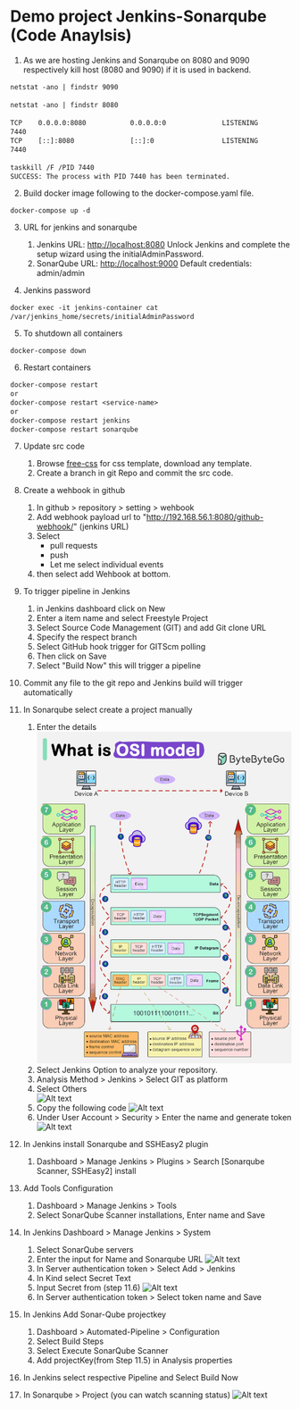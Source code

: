 # Demo project Jenkins-Sonarqube (Code Anaylsis)

1. As we are hosting Jenkins and Sonarqube on 8080 and 9090 respectively kill host (8080 and 9090)  if it is used in backend.

```shell
netstat -ano | findstr 9090

netstat -ano | findstr 8080

TCP    0.0.0.0:8080           0.0.0.0:0              LISTENING       7440
TCP    [::]:8080              [::]:0                 LISTENING       7440

taskkill /F /PID 7440
SUCCESS: The process with PID 7440 has been terminated.
```

2. Build docker image following to the docker-compose.yaml file.
   
```shell
docker-compose up -d
```

3. URL for jenkins and sonarqube
   1. Jenkins URL: <http://localhost:8080>
    Unlock Jenkins and complete the setup wizard using the initialAdminPassword.
   2. SonarQube URL: <http://localhost:9000>
    Default credentials: admin/admin

4. Jenkins password

```shell
docker exec -it jenkins-container cat /var/jenkins_home/secrets/initialAdminPassword
```

5. To shutdown all containers

```shell
docker-compose down
```

6. Restart containers

```shell
docker-compose restart
or
docker-compose restart <service-name>
or
docker-compose restart jenkins
docker-compose restart sonarqube
```

7. Update src code
   1. Browse [free-css](https://www.free-css.com/free-css-templates)  for css template, download any template.
   2. Create a branch in git Repo and commit the src code.

8. Create a wehbook in github
   1. In github > repository > setting > wehbook
   2. Add webhook payload url to "<http://192.168.56.1:8080/github-webhook/>" (jenkins URL)
   3. Select
      * pull requests
      * push
      * Let me select individual events
   4. then select add Wehbook at bottom.

9. To trigger pipeline in Jenkins
   1. in Jenkins dashboard click on New
   2. Enter a item name and select Freestyle Project
   3. Select Source Code Management (GIT) and add Git clone URL
   4. Specify the respect branch
   5. Select GitHub hook trigger for GITScm polling
   6. Then click on Save
   7. Select "Build Now" this will trigger a pipeline

10. Commit any file to the git repo and Jenkins build will trigger automatically

11. In Sonarqube select create a project manually
    1. Enter the details  
    ![Alt text](image.png)
    2. Select Jenkins Option to analyze your repository.
    3. Analysis Method > Jenkins > Select GIT as platform
    4. Select Others  
    ![Alt text](image-1.png)
    5. Copy the following code
    ![Alt text](image-2.png)
    6. Under User Account > Security > Enter the name and generate token
    ![Alt text](image-4.png)

12. In Jenkins install Sonarqube and SSHEasy2 plugin  
    1. Dashboard > Manage Jenkins > Plugins > Search [Sonarqube Scanner, SSHEasy2] install

13. Add Tools Configuration
    1. Dashboard > Manage Jenkins > Tools
    2. Select SonarQube Scanner installations, Enter name and Save

14. In Jenkins Dashboard > Manage Jenkins > System
    1. Select SonarQube servers
    2. Enter the input for Name and Sonarqube URL
    ![Alt text](image-5.png)
    3. In Server authentication token > Select Add > Jenkins
    4. In Kind select Secret Text
    5. Input Secret from (step 11.6)
    ![Alt text](image-6.png)
    6. In Server authentication token > Select token name and Save

15. In Jenkins Add Sonar-Qube projectkey
    1. Dashboard > Automated-Pipeline > Configuration
    2. Select Build Steps
    3. Select Execute SonarQube Scanner
    4. Add projectKey(from Step 11.5) in Analysis properties

16. In Jenkins select respective Pipeline and Select Build Now

17. In Sonarqube > Project (you can watch scanning status)
    ![Alt text](image-7.png)
